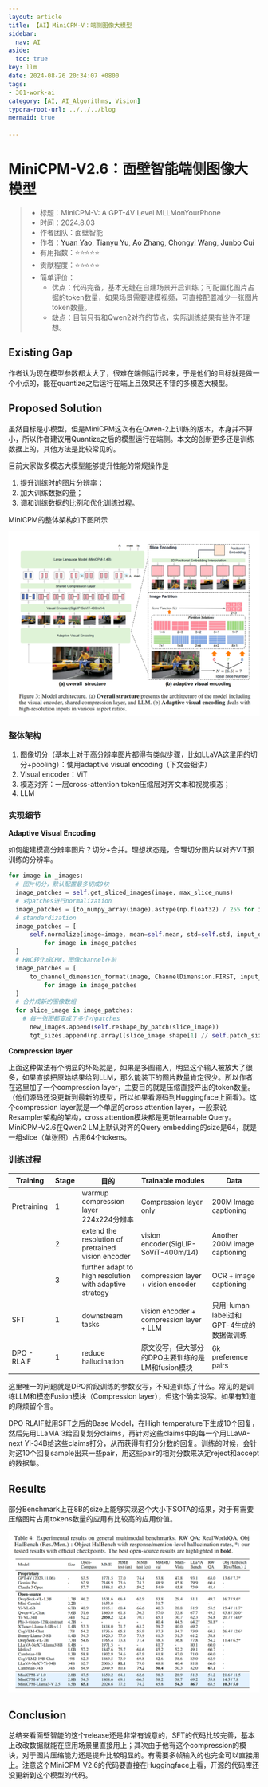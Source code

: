 ```yaml
---
layout: article
title: 【AI】MiniCPM-V：端侧图像大模型
sidebar:
  nav: AI
aside:
  toc: true
key: llm
date: 2024-08-26 20:34:07 +0800
tags:
- 301-work-ai
category: [AI, AI_Algorithms, Vision]
typora-root-url: ../../../blog
mermaid: true

---
```

# MiniCPM-V2.6：面壁智能端侧图像大模型

> - 标题：MiniCPM-V: A GPT-4V Level MLLMonYourPhone
> - 时间：2024.8.03
> - 作者团队：面壁智能
> - 作者：[Yuan Yao](https://arxiv.org/search/cs?searchtype=author&query=Yao,+Y), [Tianyu Yu](https://arxiv.org/search/cs?searchtype=author&query=Yu,+T), [Ao Zhang](https://arxiv.org/search/cs?searchtype=author&query=Zhang,+A), [Chongyi Wang](https://arxiv.org/search/cs?searchtype=author&query=Wang,+C), [Junbo Cui](https://arxiv.org/search/cs?searchtype=author&query=Cui,+J)
> - 有用指数：⭐️⭐️⭐️⭐️⭐️
> - 贡献程度：⭐️⭐️⭐️⭐️⭐️
> - 简单评价：
>   - 优点：代码完备，基本无缝在自建场景开启训练；可配置化图片占据的token数量，如果场景需要建模视频，可直接配置减少一张图片token数量。
>   - 缺点：目前只有和Qwen2对齐的节点，实际训练结果有些许不理想。

## Existing Gap

作者认为现在模型参数都太大了，很难在端侧运行起来，于是他们的目标就是做一个小点的，能在quantize之后运行在端上且效果还不错的多模态大模型。

## Proposed Solution

虽然目标是小模型，但是MiniCPM这次有在Qwen-2上训练的版本，本身并不算小，所以作者建议用Quantize之后的模型运行在端侧。本文的创新更多还是训练数据上的，其他方法是比较常见的。

目前大家做多模态大模型能够提升性能的常规操作是

1. 提升训练时的图片分辨率；
2. 加大训练数据的量；
3. 调和训练数据的比例和优化训练过程。

MiniCPM的整体架构如下图所示

![image-20240905171507066](/assets/images/image-20240905171507066.png)

### 整体架构

1. 图像切分（基本上对于高分辨率图片都得有类似步骤，比如LLaVA这里用的切分+pooling）：使用adaptive visual encoding（下文会细讲）
2. Visual encoder：ViT
3. 模态对齐：一层cross-attention token压缩层对齐文本和视觉模态；
4. LLM

### 实现细节

**Adaptive Visual Encoding**

如何能建模高分辨率图片？切分+合并。理想状态是，合理切分图片以对齐ViT预训练的分辨率。

```python
for image in _images:
  # 图片切分，默认配置最多切成9块
  image_patches = self.get_sliced_images(image, max_slice_nums)
  # 对patches进行normalization
  image_patches = [to_numpy_array(image).astype(np.float32) / 255 for image in image_patches]
  # standardization
  image_patches = [
      self.normalize(image=image, mean=self.mean, std=self.std, input_data_format=input_data_format)
          for image in image_patches
  ]
  # HWC转化成CHW，图像channel在前
  image_patches = [
      to_channel_dimension_format(image, ChannelDimension.FIRST, input_channel_dim=input_data_format) 
          for image in image_patches
  ]
  # 合并成新的图像数组
  for slice_image in image_patches:
    # 每一张图都变成了多个小patches
      new_images.append(self.reshape_by_patch(slice_image))
      tgt_sizes.append(np.array((slice_image.shape[1] // self.patch_size, slice_image.shape[2] // self.patch_size)))

```

**Compression layer**

上面这种做法有个明显的坏处就是，如果是多图输入，明显这个输入被放大了很多，如果直接把原始结果给到LLM，那么能装下的图片数量肯定很少。所以作者在这里加了一个compression layer，主要目的就是压缩直接产出的token数量。（他们源码还没更新到最新的模型，所以如果看源码到Huggingface上面看）。这个compression layer就是一个单层的cross attention layer，一般来说Resampler架构的架构，cross attention模块都是更新learnable Query。MiniCPM-V2.6在Qwen2 LM上默认对齐的Query embedding的size是64，就是一组slice（单张图）占用64个tokens。

### 训练过程

| Training    | Stage | 目的                                                    | Trainable modules                                 | Data                                     |
| ----------- | ----- | ------------------------------------------------------- | ------------------------------------------------- | ---------------------------------------- |
| Pretraining | 1     | warmup compression layer<br />224x224分辨率             | Compression layer only                            | 200M Image captioning                    |
|             | 2     | extend the resolution of pretrained vision encoder      | vision encoder(SigLIP-SoViT-400m/14)              | Another 200M image captioning            |
|             | 3     | further adapt to high resolution with adaptive strategy | compression layer + vision encoder                | OCR + image captioning                   |
| SFT         | 1     | downstream tasks                                        | vision encoder + compression layer + LLM          | 只用Human label过和GPT-4生成的数据做训练 |
| DPO - RLAIF | 1     | reduce hallucination                                    | 原文没写，但大部分的DPO主要训练的是LM和fusion模块 | 6k preference pairs                      |

这里唯一的问题就是DPO阶段训练的参数没写，不知道训练了什么。常见的是训练LLM和模态Fusion模块（Compression layer），但这个确实没写。如果有知道的麻烦留个言。

DPO RLAIF就用SFT之后的Base Model，在High temperature下生成10个回复，然后先用LLaMA 3给回复划分claims，再针对这些claims中的每一个用LLaVA-next Yi-34B给这些claims打分，从而获得有打分分数的回复。训练的时候，会针对这10个回复sample出来一些pair，用这些pair的相对分数来决定reject和accept的数据集。

## Results

部分Benchmark上在8B的size上能够实现这个大小下SOTA的结果，对于有需要压缩图片占用tokens数量的应用有比较高的应用价值。

![image-20240910190555121](/assets/images/image-20240910190555121.png)

## Conclusion

总结来看面壁智能的这个release还是非常有诚意的，SFT的代码比较完善，基本上改改数据就能在应用场景里直接用上；其次由于他有这个compression的模块，对于图片压缩能力还是提升比较明显的。有需要多帧输入的也完全可以直接用上。注意这个MiniCPM-V2.6的代码要直接在Huggingface上看，开源的代码库还没更新到这个模型的代码。